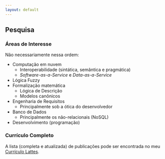 ```yaml
---
layout: default
---
```


## Pesquisa

### Áreas de Interesse

Não necessariamente nessa ordem:
+ Computação em nuvem
  + Interoperabilidade (sintática, semântica e pragmática)
  + _Software-as-a-Service_ e _Data-as-a-Service_
+ Lógica Fuzzy
+ Formalização matemática 
  + Lógica de Descrição
  + Modelos canônicos
+ Engenharia de Requisitos
  + Principalmente sob a ótica do desenvolvedor
+ Banco de Dados
  + Principalmente os não-relacionais (NoSQL)
+ Desenvolvimento (programação)

### Currículo Completo

A lista (completa e atualizada) de publicações pode ser encontrada no meu [Currículo Lattes](http://lattes.cnpq.br/4202320591135016).
